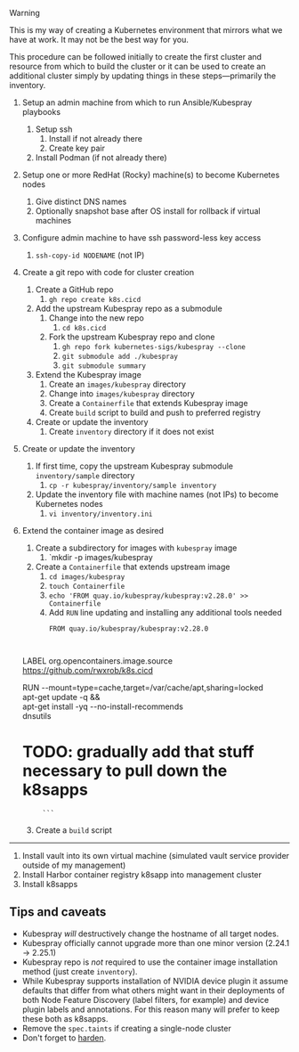 > [!WARNING]
> This is my way of creating a Kubernetes environment that mirrors what we have at work. It may not be the best way for you.

This procedure can be followed initially to create the first cluster and resource from which to build the cluster or it can be used to create an additional cluster simply by updating things in these steps—primarily the inventory.

1. Setup an admin machine from which to run Ansible/Kubespray playbooks
	1. Setup ssh
		1. Install if not already there
		2. Create key pair
	2. Install Podman (if not already there)
2. Setup one or more RedHat (Rocky) machine(s) to become Kubernetes nodes
	1. Give distinct DNS names
	2. Optionally snapshot base after OS install for rollback if virtual machines
3. Configure admin machine to have ssh password-less key access
	1. `ssh-copy-id NODENAME` (not IP)
4. Create a git repo with code for cluster creation
	1. Create a GitHub repo
		1. `gh repo create k8s.cicd`
	2. Add the upstream Kubespray repo as a submodule
		1. Change into the new repo
			1. `cd k8s.cicd`
		2. Fork the upstream Kubespray repo and clone
			1. `gh repo fork kubernetes-sigs/kubespray --clone`
			2. `git submodule add ./kubespray`
			3. `git submodule summary`
	3. Extend the Kubespray image
		1. Create an `images/kubespray` directory
		2. Change into `images/kubespray` directory
		3. Create a `Containerfile` that extends Kubespray image
		4. Create `build` script to build and push to preferred registry
	4. Create or update the inventory
		1. Create `inventory` directory if it does not exist
5. Create or update the inventory
	1. If first time, copy the upstream Kubespray submodule `inventory/sample` directory
		1. `cp -r kubespray/inventory/sample inventory`
	2. Update the inventory file with machine names (not IPs) to become Kubernetes nodes
		1. `vi inventory/inventory.ini`
6. Extend the container image as desired
	1. Create a subdirectory for images with `kubespray` image
		1. `mkdir -p images/kubespray
	2. Create a `Containerfile` that extends upstream image
		1. `cd images/kubespray`
		2. `touch Containerfile`
		3. `echo 'FROM quay.io/kubespray/kubespray:v2.28.0' >> Containerfile`
		4. Add `RUN` line updating and installing any additional tools needed
			```Containerfile
			FROM quay.io/kubespray/kubespray:v2.28.0
      
      
      LABEL org.opencontainers.image.source https://github.com/rwxrob/k8s.cicd
      
      RUN --mount=type=cache,target=/var/cache/apt,sharing=locked \
        apt-get update -q && \
        apt-get install -yq --no-install-recommends \
        dnsutils
      
      # TODO: gradually add that stuff necessary to pull down the k8sapps
			```
	3. Create a `build` script

----
1. Install vault into its own virtual machine (simulated vault service provider outside of my management)
2. Install Harbor container registry k8sapp into management cluster
3. Install k8sapps

## Tips and caveats

- Kubespray *will* destructively change the hostname of all target nodes.
- Kubespray officially cannot upgrade more than one minor version (2.24.1 -> 2.25.1)
- Kubespray repo is *not* required to use the container image installation method (just create `inventory`).
- While Kubespray supports installation of NVIDIA device plugin it assume defaults that differ from what others might want in their deployments of both Node Feature Discovery (label filters, for example) and device plugin labels and annotations. For this reason many will prefer to keep these both as k8sapps.
- Remove the `spec.taints` if creating a single-node cluster
- Don't forget to [harden](https://github.com/kubernetes-sigs/kubespray/blob/master/docs/operations/hardening.md).



